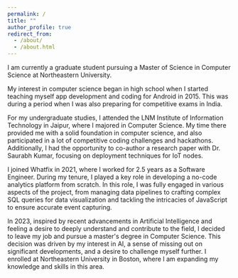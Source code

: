 ```yaml
---
permalink: /
title: ""
author_profile: true
redirect_from: 
  - /about/
  - /about.html
---
```


I am currently a graduate student pursuing a Master of Science in Computer Science at Northeastern University.

My interest in computer science began in high school when I started teaching myself app development and coding for Android in 2015. This was during a period when I was also preparing for competitive exams in India.

For my undergraduate studies, I attended the LNM Institute of Information Technology in Jaipur, where I majored in Computer Science. My time there provided me with a solid foundation in computer science, and also participated in a lot of competitive coding challenges and hackathons. Additionally, I had the opportunity to co-author a research paper with Dr. Saurabh Kumar, focusing on deployment techniques for IoT nodes.

I joined Whatfix in 2021, where I worked for 2.5 years as a Software Engineer. During my tenure, I played a key role in developing a no-code analytics platform from scratch. In this role, I was fully engaged in various aspects of the project, from managing data pipelines to crafting complex SQL queries for data visualization and tackling the intricacies of JavaScript to ensure accurate event capturing.

In 2023, inspired by recent advancements in Artificial Intelligence and feeling a desire to deeply understand and contribute to the field, I decided to leave my job and pursue a master's degree in Computer Science. This decision was driven by my interest in AI, a sense of missing out on significant developments, and a desire to challenge myself further. I enrolled at Northeastern University in Boston, where I am expanding my knowledge and skills in this area.

